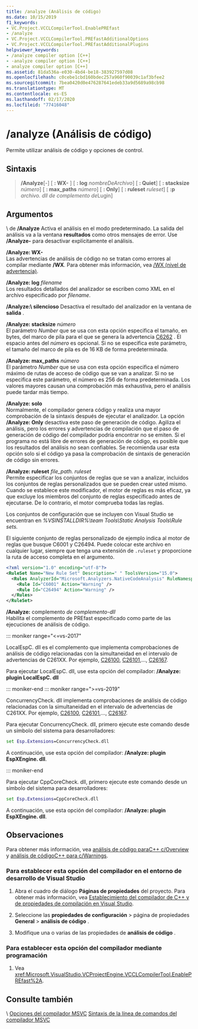 ```yaml
---
title: /analyze (Análisis de código)
ms.date: 10/15/2019
f1_keywords:
- VC.Project.VCCLCompilerTool.EnablePREfast
- /analyze
- VC.Project.VCCLCompilerTool.PREfastAdditionalOptions
- VC.Project.VCCLCompilerTool.PREfastAdditionalPlugins
helpviewer_keywords:
- /analyze compiler option [C++]
- -analyze compiler option [C++]
- analyze compiler option [C++]
ms.assetid: 81da536a-e030-4bd4-be18-383927597d08
ms.openlocfilehash: c0cebe1cbd160bdec257a960f90039c1af3bfee2
ms.sourcegitcommit: 7bea0420d0e476287641edeb33a9d5689a98cb98
ms.translationtype: MT
ms.contentlocale: es-ES
ms.lasthandoff: 02/17/2020
ms.locfileid: "77416048"
---
```

# <a name="analyze-code-analysis"></a>/analyze (Análisis de código)

Permite utilizar análisis de código y opciones de control.

## <a name="syntax"></a>Sintaxis

> **/Analyze**[-] [ **: WX-** ] [ **: log** *nombreDeArchivo*] [ **: Quiet**] [ **: stacksize** *número*] [ **: max_paths** *número*] [ **: Only**] [ **: ruleset** *ruleset*] [ **:p** *archivo. dll de complemento de*Lugin]

## <a name="arguments"></a>Argumentos

\ de **/Analyze**
Activa el análisis en el modo predeterminado. La salida del análisis va a la ventana **resultados** como otros mensajes de error. Use **/Analyze-** para desactivar explícitamente el análisis.

**/Analyze: WX-** \
Las advertencias de análisis de código no se tratan como errores al compilar mediante **/WX**. Para obtener más información, vea [/WX (nivel de advertencia)](compiler-option-warning-level.md).

**/Analyze: log** *filename*\
Los resultados detallados del analizador se escriben como XML en el archivo especificado por *filename*.

**/Analyze:\ silencioso**
Desactiva el resultado del analizador en la ventana de **salida** .

**/Analyze: stacksize** *número*\
El parámetro *Number* que se usa con esta opción especifica el tamaño, en bytes, del marco de pila para el que se genera la advertencia [C6262](/cpp/code-quality/c6262) . El espacio antes del *número* es opcional. Si no se especifica este parámetro, el tamaño del marco de pila es de 16 KB de forma predeterminada.

**/Analyze: max_paths** *número*\
El parámetro *Number* que se usa con esta opción especifica el número máximo de rutas de acceso de código que se van a analizar. Si no se especifica este parámetro, el número es 256 de forma predeterminada. Los valores mayores causan una comprobación más exhaustiva, pero el análisis puede tardar más tiempo.

**/Analyze: solo**\
Normalmente, el compilador genera código y realiza una mayor comprobación de la sintaxis después de ejecutar el analizador. La opción **/Analyze: Only** desactiva este paso de generación de código. Agiliza el análisis, pero los errores y advertencias de compilación que el paso de generación de código del compilador podría encontrar no se emiten. Si el programa no está libre de errores de generación de código, es posible que los resultados del análisis no sean confiables. Se recomienda usar esta opción solo si el código ya pasa la comprobación de sintaxis de generación de código sin errores.

**/Analyze: ruleset** *file_path. ruleset*\
Permite especificar los conjuntos de reglas que se van a analizar, incluidos los conjuntos de reglas personalizados que se pueden crear usted mismo. Cuando se establece este modificador, el motor de reglas es más eficaz, ya que excluye los miembros del conjunto de reglas especificado antes de ejecutarse. De lo contrario, el motor comprueba todas las reglas.

Los conjuntos de configuración que se incluyen con Visual Studio se encuentran en *%VSINSTALLDIR%\team Tools\Static Analysis Tools\Rule sets.*

El siguiente conjunto de reglas personalizado de ejemplo indica al motor de reglas que busque C6001 y C26494. Puede colocar este archivo en cualquier lugar, siempre que tenga una extensión de `.ruleset` y proporcione la ruta de acceso completa en el argumento.

```xml
<?xml version="1.0" encoding="utf-8"?>
<RuleSet Name="New Rule Set" Description=" " ToolsVersion="15.0">
  <Rules AnalyzerId="Microsoft.Analyzers.NativeCodeAnalysis" RuleNamespace="Microsoft.Rules.Native">
    <Rule Id="C6001" Action="Warning" />
    <Rule Id="C26494" Action="Warning" />
  </Rules>
</RuleSet>
```

**/Analyze:** complemento *de complemento-dll*\
Habilita el complemento de PREfast especificado como parte de las ejecuciones de análisis de código.

::: moniker range="<=vs-2017"

LocalEspC. dll es el complemento que implementa comprobaciones de análisis de código relacionadas con la simultaneidad en el intervalo de advertencias de C261XX. Por ejemplo, [C26100](/cpp/code-quality/c26100), [C26101](/cpp/code-quality/c26101),..., [C26167](/cpp/code-quality/c26167).

Para ejecutar LocalEspC. dll, use esta opción del compilador: **/Analyze: plugin LocalEspC. dll**

::: moniker-end
::: moniker range=">=vs-2019"

ConcurrencyCheck. dll implementa comprobaciones de análisis de código relacionadas con la simultaneidad en el intervalo de advertencias de C261XX. Por ejemplo, [C26100](/cpp/code-quality/c26100), [C26101](/cpp/code-quality/c26101),..., [C26167](/cpp/code-quality/c26167).

Para ejecutar ConcurrencyCheck. dll, primero ejecute este comando desde un símbolo del sistema para desarrolladores:

```cmd
set Esp.Extensions=ConcurrencyCheck.dll
```

A continuación, use esta opción del compilador: **/Analyze: plugin EspXEngine. dll**.

::: moniker-end

Para ejecutar CppCoreCheck. dll, primero ejecute este comando desde un símbolo del sistema para desarrolladores:

```cmd
set Esp.Extensions=CppCoreCheck.dll
```

A continuación, use esta opción del compilador: **/Analyze: plugin EspXEngine. dll**.

## <a name="remarks"></a>Observaciones

Para obtener más información, vea [análisis de código paraC++ c/Overview](/cpp/code-quality/code-analysis-for-c-cpp-overview) y [análisis de códigoC++ para c/Warnings](/cpp/code-quality/code-analysis-for-c-cpp-warnings).

### <a name="to-set-this-compiler-option-in-the-visual-studio-development-environment"></a>Para establecer esta opción del compilador en el entorno de desarrollo de Visual Studio

1. Abra el cuadro de diálogo **Páginas de propiedades** del proyecto. Para obtener más información, vea [Establecimiento del compilador de C++ y de propiedades de compilación en Visual Studio](../working-with-project-properties.md).

1. Seleccione las **propiedades de configuración** > página de propiedades **General** > **análisis de código** .

1. Modifique una o varias de las propiedades de **análisis de código** .

### <a name="to-set-this-compiler-option-programmatically"></a>Para establecer esta opción del compilador mediante programación

1. Vea <xref:Microsoft.VisualStudio.VCProjectEngine.VCCLCompilerTool.EnablePREfast%2A>.

## <a name="see-also"></a>Consulte también

\ [Opciones del compilador MSVC](compiler-options.md)
[Sintaxis de la línea de comandos del compilador MSVC](compiler-command-line-syntax.md)
